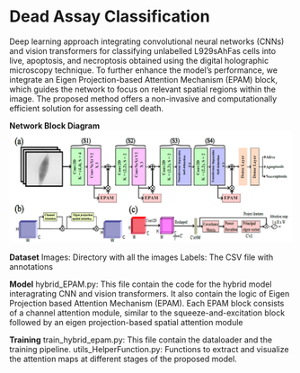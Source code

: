 # Dead Assay Classification

Deep learning approach integrating convolutional neural networks (CNNs) and vision transformers for classifying unlabelled L929sAhFas cells into live, apoptosis, and necroptosis obtained using the digital holographic microscopy technique. To further enhance the model’s performance, we integrate an Eigen Projection-based Attention Mechanism (EPAM) block, which guides the network to focus on relevant spatial regions within the image. The proposed method offers a non-invasive and computationally efficient solution for assessing cell death.

**Network Block Diagram**
![Block Diagram](Images\BlockDiagram.png "Block Diagram")

**Dataset**
Images: Directory with all the images
Labels: The CSV file with annotations

**Model**
hybrid_EPAM.py: This file contain the code for the hybrid model interagrating CNN and vision transformers. It also contain the logic of Eigen Projection based Attention Mechanism (EPAM). Each EPAM block consists of a channel attention module, similar to the squeeze-and-excitation block followed by an eigen projection-based spatial attention module

**Training**
train_hybrid_epam.py: This file contain the dataloader and the training pipeline.
utils_HelperFunction.py: Functions to extract and visualize the attention maps at different stages of the proposed model. 
